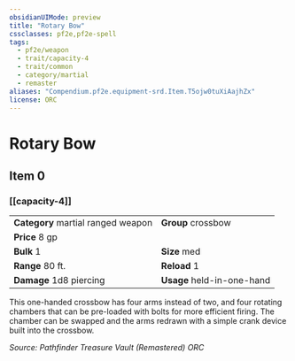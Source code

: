 ```yaml
---
obsidianUIMode: preview
title: "Rotary Bow"
cssclasses: pf2e,pf2e-spell
tags:
  - pf2e/weapon
  - trait/capacity-4
  - trait/common
  - category/martial
  - remaster
aliases: "Compendium.pf2e.equipment-srd.Item.T5ojw0tuXiAajhZx"
license: ORC
---
```

# Rotary Bow
## Item 0
### [[capacity-4]]

|  |  |
| -- | -- |
| **Category** martial ranged weapon | **Group** crossbow |
| **Price** 8 gp |  |
| **Bulk** 1 | **Size** med |
|**Range** 80 ft.| **Reload** 1|
| **Damage** 1d8 piercing  | **Usage** held-in-one-hand |



This one-handed crossbow has four arms instead of two, and four rotating chambers that can be pre-loaded with bolts for more efficient firing. The chamber can be swapped and the arms redrawn with a simple crank device built into the crossbow.

*Source: Pathfinder Treasure Vault (Remastered)*
*ORC*